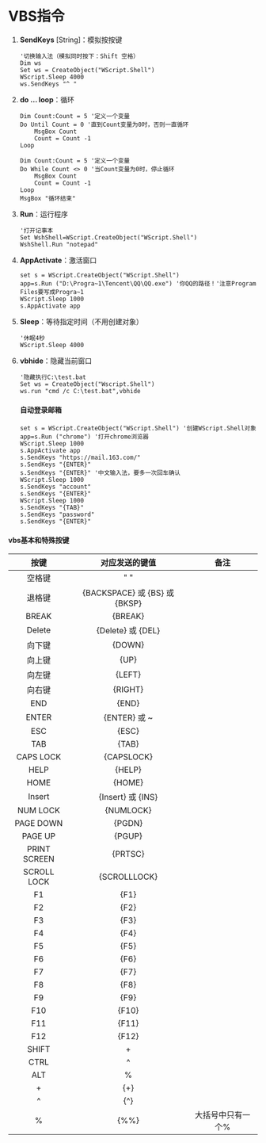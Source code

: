 # VBS指令

1. **SendKeys** [String]：模拟按按键

   ```vbscript
   '切换输入法（模拟同时按下：Shift 空格）
   Dim ws
   Set ws = CreateObject("WScript.Shell")
   WScript.Sleep 4000
   ws.SendKeys "^ "
   ```

2. **do ... loop**：循环

   ```vbscript
   Dim Count:Count = 5 '定义一个变量
   Do Until Count = 0 '直到Count变量为0时，否则一直循环
       MsgBox Count
       Count = Count -1
   Loop
   ```

   ```vbscript
   Dim Count:Count = 5 '定义一个变量
   Do While Count <> 0 '当Count变量为0时，停止循环
       MsgBox Count
       Count = Count -1
   Loop
   MsgBox "循环结束"
   ```

3. **Run**：运行程序

   ```vbscript
   '打开记事本
   Set WshShell=WScript.CreateObject("WScript.Shell") 
   WshShell.Run "notepad"
   ```

4. **AppActivate**：激活窗口

   ```vbscript
   set s = WScript.CreateObject("WScript.Shell")
   app=s.Run ("D:\Progra~1\Tencent\QQ\QQ.exe") '你QQ的路径！'注意Program Files要写成Progra~1
   WScript.Sleep 1000
   s.AppActivate app
   ```

5. **Sleep**：等待指定时间（不用创建对象）

   ```vbscript
   '休眠4秒
   WScript.Sleep 4000
   ```

6. **vbhide**：隐藏当前窗口

   ```vbscript
   '隐藏执行C:\test.bat
   Set ws = CreateObject("Wscript.Shell") 
   ws.run "cmd /c C:\test.bat",vbhide
   ```





   #### 自动登录邮箱

   ```vbscript
   set s = WScript.CreateObject("WScript.Shell") '创建WScript.Shell对象
   app=s.Run ("chrome") '打开chrome浏览器
   WScript.Sleep 1000
   s.AppActivate app
   s.SendKeys "https://mail.163.com/"
   s.SendKeys "{ENTER}"
   s.SendKeys "{ENTER}" '中文输入法，要多一次回车确认
   WScript.Sleep 1000
   s.SendKeys "account"
   s.SendKeys "{ENTER}"
   WScript.Sleep 1000
   s.SendKeys "{TAB}"
   s.SendKeys "password"
   s.SendKeys "{ENTER}"
   ```




#### vbs基本和特殊按键

|     按键     |        对应发送的键值         |       备注        |
| :----------: | :---------------------------: | :---------------: |
|    空格键    |              " "              |                   |
|    退格键    | {BACKSPACE} 或 {BS} 或 {BKSP} |                   |
|    BREAK     |            {BREAK}            |                   |
|    Delete    |   {Delete}     或     {DEL}   |                   |
|    向下键    |            {DOWN}             |                   |
|    向上键    |             {UP}              |                   |
|    向左键    |            {LEFT}             |                   |
|    向右键    |            {RIGHT}            |                   |
|     END      |             {END}             |                   |
|    ENTER     |     {ENTER}     或     ~      |                   |
|     ESC      |             {ESC}             |                   |
|     TAB      |             {TAB}             |                   |
|  CAPS LOCK   |          {CAPSLOCK}           |                   |
|     HELP     |            {HELP}             |                   |
|     HOME     |            {HOME}             |                   |
|    Insert    |   {Insert}     或     {INS}   |                   |
|   NUM LOCK   |           {NUMLOCK}           |                   |
|  PAGE DOWN   |            {PGDN}             |                   |
|   PAGE UP    |            {PGUP}             |                   |
| PRINT SCREEN |            {PRTSC}            |                   |
| SCROLL LOCK  |         {SCROLLLOCK}          |                   |
|      F1      |             {F1}              |                   |
|      F2      |             {F2}              |                   |
|      F3      |             {F3}              |                   |
|      F4      |             {F4}              |                   |
|      F5      |             {F5}              |                   |
|      F6      |             {F6}              |                   |
|      F7      |             {F7}              |                   |
|      F8      |             {F8}              |                   |
|      F9      |             {F9}              |                   |
|     F10      |             {F10}             |                   |
|     F11      |             {F11}             |                   |
|     F12      |             {F12}             |                   |
|    SHIFT     |               +               |                   |
|     CTRL     |               ^               |                   |
|     ALT      |               %               |                   |
|      +       |              {+}              |                   |
|      ^       |              {^}              |                   |
|      %       |             {%%}              | 大括号中只有一个% |

